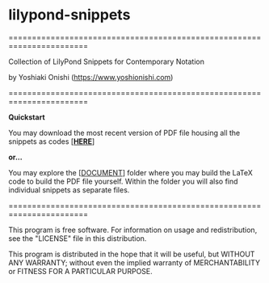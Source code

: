# lilypond-snippets
=======================================================================

Collection of LilyPond Snippets for Contemporary Notation

by Yoshiaki Onishi (https://www.yoshionishi.com)

=======================================================================

**Quickstart**

You may download the most recent version of PDF file housing all the snippets as codes [[**HERE**](DOCUMENT/YO_SNIPPETS_COOKBOOK_MASTER.pdf)]


**or...**

You may explore the [[DOCUMENT](DOCUMENT/)] folder where you may build the LaTeX code to build the PDF file yourself. Within the folder you will also find individual snippets as separate files. 

=======================================================================

This program is free software. For information on usage 
and redistribution, see the "LICENSE" file in this distribution.

This program is distributed in the hope that it will be useful,
but WITHOUT ANY WARRANTY; without even the implied warranty of
MERCHANTABILITY or FITNESS FOR A PARTICULAR PURPOSE. 
